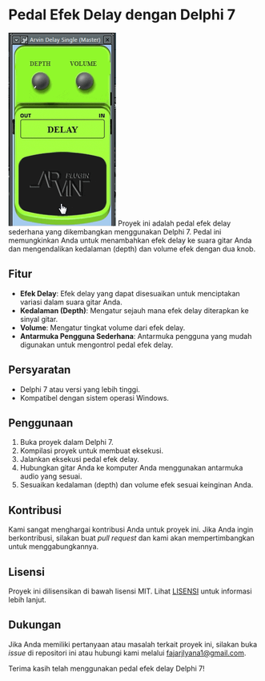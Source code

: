 # Pedal Efek Delay dengan Delphi 7
<img src="capture/Arvin Delay Single.gif">
Proyek ini adalah pedal efek delay sederhana yang dikembangkan menggunakan Delphi 7. Pedal ini memungkinkan Anda untuk menambahkan efek delay ke suara gitar Anda dan mengendalikan kedalaman (depth) dan volume efek dengan dua knob.

## Fitur

- **Efek Delay**: Efek delay yang dapat disesuaikan untuk menciptakan variasi dalam suara gitar Anda.
- **Kedalaman (Depth)**: Mengatur sejauh mana efek delay diterapkan ke sinyal gitar.
- **Volume**: Mengatur tingkat volume dari efek delay.
- **Antarmuka Pengguna Sederhana**: Antarmuka pengguna yang mudah digunakan untuk mengontrol pedal efek delay.

## Persyaratan

- Delphi 7 atau versi yang lebih tinggi.
- Kompatibel dengan sistem operasi Windows.

## Penggunaan

1. Buka proyek dalam Delphi 7.
2. Kompilasi proyek untuk membuat eksekusi.
3. Jalankan eksekusi pedal efek delay.
4. Hubungkan gitar Anda ke komputer Anda menggunakan antarmuka audio yang sesuai.
5. Sesuaikan kedalaman (depth) dan volume efek sesuai keinginan Anda.

## Kontribusi

Kami sangat menghargai kontribusi Anda untuk proyek ini. Jika Anda ingin berkontribusi, silakan buat _pull request_ dan kami akan mempertimbangkan untuk menggabungkannya.

## Lisensi

Proyek ini dilisensikan di bawah lisensi MIT. Lihat [LISENSI](LISENSI.md) untuk informasi lebih lanjut.

## Dukungan

Jika Anda memiliki pertanyaan atau masalah terkait proyek ini, silakan buka _issue_ di repositori ini atau hubungi kami melalui [fajarjlyana1@gmail.com](mailto:fajarjulyana@gmail.com).

Terima kasih telah menggunakan pedal efek delay Delphi 7!

